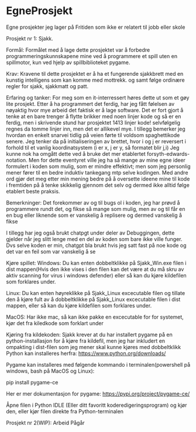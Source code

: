 # EgneProsjekt
Egne prosjekter jeg lager på Fritiden som ikke er relatert til jobb eller skole


Prosjekt nr 1:
Sjakk.


Formål:
Formålet med å lage dette prosjektet var å forbedre programmeringskunnskapene mine ved å programmere et spill uten en spillmotor, kun ved hjelp av spillbiblioteket pygame.

Krav:
Kravene til dette prosjektet er å ha et fungerende sjakkbrett med en kunstig intelligens som kan komme med mottrekk. og samt følge ordinære regler for sjakk, sjakkmatt og patt.

Erfaring og tanker:
For meg som en it-interressert høres dette ut som et gøy lite prosjekt. Etter å ha programmert det ferdig, har jeg fått følelsen av nøyaktig hvor mye arbeid det faktisk er å lage software.
Det er fort gjort å tenke at en bare trenger å flytte brikker med noen linjer kode og så er en ferdig, men i skrivende stund har prosjektet 1413 linjer kode! selvfølgelig regnes da tomme linjer inn, men det er allikevel mye.
I tillegg bemerker jeg hvordan en enkelt snarvei tidlig på veien førte til voldsom spaghettikode senere. Jeg tenker da på initialiseringen av brettet, hvor i og j er reversert i forhold til et vanlig koordinatsystem (i er x, j er y, så formatet blir j,i)
Jeg kunne nok ha omgått dette ved å bruke det mer etablertet forsyth-edwards-notation. Men for dette eventyret ville jeg ha så mange av mine egne ideer formulert i koden som mulig, som er mindre effektivt;
men som jeg personlig mener fører til en bedre induktiv tankegang mtp selve kodingen. Med andre ord gjør det meg etter min mening bedre på å oversette ideene mine til kode i fremtiden på å tenke skikkelig gjennom det selv og dermed ikke alltid følge etablert beste praksis.

Bemerkninger:
Det forekommer av og til bugs ol i koden, jeg har prøvd å programmere rundt det, og fikse så mange som mulig, men av og til får en en bug eller liknende som er vanskelig å replisere og dermed vanskelig å fikse

I tillegg har jeg også brukt chatpgt under deler av Debuggingen, dette gjelder når jeg slitt lenge med en del av koden som bare ikke ville funger. Dvs selve koden er min, chatgpt bla brukt hvis jeg satt fast på noe kode og det var en feil som var vanskelig å se

Kjøre spillet:
Windows:
Du kan enten dobbeltklikke på Sjakk_Win.exe filen i dist mappen(Hvis den ikke vises i den filen kan det være at du må skru av aktiv scanning for virus i windows defender) eller så kan du kjøre kildefilen som forklares under.

Linux:
Du kan enten høyreklikke på Sjakk_Linux excecutable filen og tillate den å kjøre fult av å dobbeltklikke på Sjakk_Linux excecutable filen i dist mappen, eller så kan du kjøre kildefilen som forklares under.

MacOS:
Har ikke mac, så kan ikke pakke en excecutable for for systemet, kjør det fra kiledkode som forklart under

Kjøring fra kildekoden:
Sjakk krever at du har installert pygame på en python-installasjon for å kjøre fra kildefil, men jeg har inkludert en ompakting i dist-filen som jeg mener skal kunne kjøres med dobbeltklikk
Python kan installeres herfra:
https://www.python.org/downloads/

Pygame kan installeres med følgende kommando i terminalen(powershell på windows, bash på MacOS og Linux):

pip install pygame-ce

Her er mer dokumentasjon for pygame:
https://pypi.org/project/pygame-ce/

Åpne filen i Python IDLE (Eller ditt favoritt koderedigeringsprogram) og kjør den, eller kjør filen direkte fra Python-terminalen


Prosjekt nr 2(WIP):
Arbeid Pågår